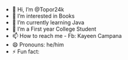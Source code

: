 - 👋 Hi, I’m @Topor24k
- 👀 I’m interested in Books
- 🌱 I’m currently learning Java
- 💞️ I’m a First year College Student
- 📫 How to reach me - Fb: Kayeen Campana
- 😄 Pronouns: he/him
- ⚡ Fun fact: 

<!---
Topor24k/Topor24k is a ✨ special ✨ repository because its `README.md` (this file) appears on your GitHub profile.
You can click the Preview link to take a look at your changes.
--->
